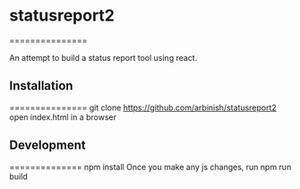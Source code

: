 # statusreport2
===============

An attempt to build a status report tool using react. 

## Installation
===============
git clone https://github.com/arbinish/statusreport2
open index.html in a browser


## Development
==============
npm install
Once you make any js changes, run npm run build
